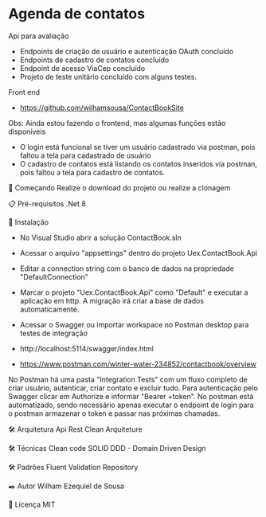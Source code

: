 # Agenda de contatos
Api para avaliação 

- Endpoints de criação de usuário e autenticação OAuth concluído
- Endpoints de cadastro de contatos concluído
- Endpoint de acesso ViaCep concluído
- Projeto de teste unitário concluído com alguns testes.


Front end
- https://github.com/wilhamsousa/ContactBookSite

Obs: Ainda estou fazendo o frontend, mas algumas funções estão disponíveis
- O login está funcional se tiver um usuário cadastrado via postman, pois faltou a tela para cadastrado de usuário
- O cadastro de contatos está listando os contatos inseridos via postman, pois faltou a tela para cadastro de contatos.

🚀 Começando
Realize o download do projeto ou realize a clonagem

📋 Pré-requisitos
.Net 8

🔧 Instalação

- No Visual Studio abrir a solução ContactBook.sln
- Acessar o arquivo "appsettings" dentro do projeto Uex.ContactBook.Api
- Editar a connection string com o banco de dados na propriedade "DefaultConnection"
- Marcar o projeto "Uex.ContactBook.Api" como "Default" e executar a aplicação em http. A migração irá criar a base de dados automaticamente.

- Acessar o Swagger ou importar workspace no Postman desktop para testes de integração
- http://localhost:5114/swagger/index.html
- https://www.postman.com/winter-water-234852/contactbook/overview

No Postman há uma pasta "Integration Tests" com um fluxo completo de criar usuário, autenticar, criar contato e excluir tudo.
Para autenticação pelo Swagger clicar em Authorize e informar "Bearer +token". No postman está automatizado, sendo necessário apenas executar o endpoint de login para o postman armazenar o token e passar nas próximas chamadas.

🛠️ Arquitetura
Api Rest
Clean Arquiteture

🛠️ Técnicas
Clean code
SOLID
DDD - Domain Driven Design

🛠️ Padrões
Fluent Validation
Repository

✒️ Autor
Wilham Ezequiel de Sousa

📄 Licença
MIT
